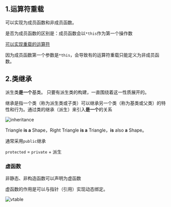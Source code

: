 ## 1.运算符重载

可以实现为成员函数和非成员函数。

是否为成员函数的区别是：成员函数会以`*this`作为第一个操作数

[可以实现重载的运算符](https://en.cppreference.com/w/cpp/language/operators)

因为成员函数第一个参数是`*this`，会导致有的运算符重载只能定义为非成员函数。
## 2.类继承
派生类**是一个**基类。 只要有派生类的构建，一直围绕着这一性质展开的。

继承是指一个类（称为派生类或子类）可以继承另一个类（称为基类或父类）的特性和行为。通过类的继承（派生）来引入**是一个**的关系

![inheritance](https://cdn.staticaly.com/gh/sakura745/picx-images-hosting@master/20230604/inheritance.yy6ts2ylbhc.png)

Triangle **is a** Shape，Right Triangle **is a** Triangle，**is** also **a** Shape。

通常采用`public`继承

`protected` = `private` + 派生

### 虚函数
非静态、非构造函数可以声明为虚函数

虚函数的作用是可以与指针（引用）实现动态绑定。

![vtable](https://cdn.staticaly.com/gh/sakura745/picx-images-hosting@master/20230604/vtable.49dz5ft46v40.webp)

